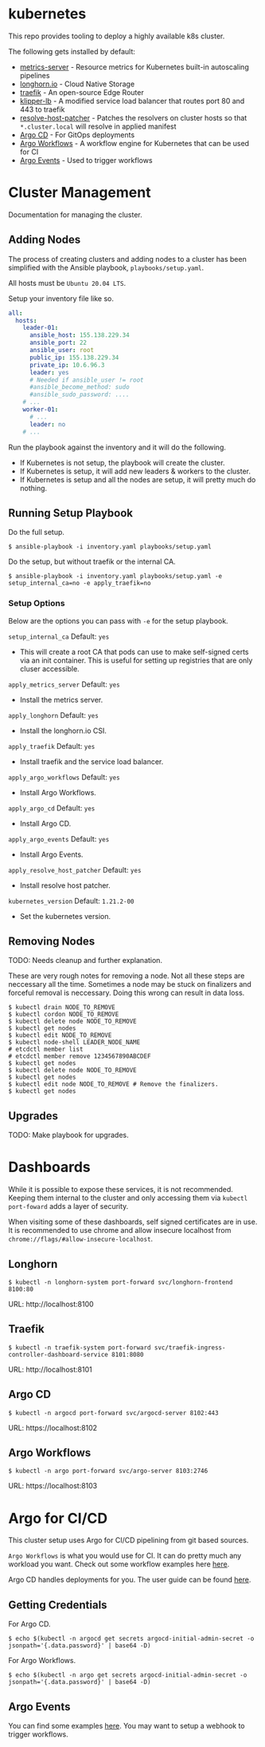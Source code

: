 # kubernetes
This repo provides tooling to deploy a highly available k8s cluster.

The following gets installed by default:
* [metrics-server](https://github.com/kubernetes-sigs/metrics-server) - Resource metrics for Kubernetes built-in autoscaling pipelines
* [longhorn.io](https://longhorn.io/) - Cloud Native Storage
* [traefik](https://doc.traefik.io/traefik/) - An open-source Edge Router
* [klipper-lb](https://github.com/k3s-io/klipper-lb/) - A modified service load balancer that routes port 80 and 443 to traefik
* [resolve-host-patcher](https://github.com/scalabledelivery/resolve-host-patcher/) - Patches the resolvers on cluster hosts so that `*.cluster.local` will resolve in applied manifest
* [Argo CD](https://github.com/argoproj/argo-cd) - For GitOps deployments
* [Argo Workflows](https://github.com/argoproj/argo-workflows) - A workflow engine for Kubernetes that can be used for CI
* [Argo Events](https://github.com/argoproj/argo-events) - Used to trigger workflows

# Cluster Management
Documentation for managing the cluster.

## Adding Nodes
The process of creating clusters and adding nodes to a cluster has been simplified with the Ansible playbook, `playbooks/setup.yaml`.

All hosts must be `Ubuntu 20.04 LTS`.

Setup your inventory file like so.
```yaml
all:
  hosts:
    leader-01:
      ansible_host: 155.138.229.34
      ansible_port: 22
      ansible_user: root
      public_ip: 155.138.229.34
      private_ip: 10.6.96.3
      leader: yes
      # Needed if ansible_user != root
      #ansible_become_method: sudo
      #ansible_sudo_password: ....
    # ...
    worker-01:
      # ...
      leader: no
    # ...
```

Run the playbook against the inventory and it will do the following.

* If Kubernetes is not setup, the playbook will create the cluster.
* If Kubernetes is setup, it will add new leaders & workers to the cluster.
* If Kubernetes is setup and all the nodes are setup, it will pretty much do nothing.

## Running Setup Playbook
Do the full setup.
```text
$ ansible-playbook -i inventory.yaml playbooks/setup.yaml
```
Do the setup, but without traefik or the internal CA.
```text
$ ansible-playbook -i inventory.yaml playbooks/setup.yaml -e setup_internal_ca=no -e apply_traefik=no
```

### Setup Options
Below are the options you can pass with `-e` for the setup playbook.

`setup_internal_ca` Default: `yes`
* This will create a root CA that pods can use to make self-signed certs via an init container. This is useful for setting up registries that are only cluser accessible.

`apply_metrics_server` Default: `yes`
* Install the metrics server.

`apply_longhorn` Default: `yes`
* Install the longhorn.io CSI.

`apply_traefik` Default: `yes`
* Install traefik and the service load balancer.

`apply_argo_workflows` Default: `yes`
* Install Argo Workflows.

`apply_argo_cd` Default: `yes`
* Install Argo CD.

`apply_argo_events` Default: `yes`
* Install Argo Events.

`apply_resolve_host_patcher` Default: `yes`
* Install resolve host patcher.

`kubernetes_version` Default: `1.21.2-00`
* Set the kubernetes version.



## Removing Nodes
TODO: Needs cleanup and further explanation.

These are very rough notes for removing a node. Not all these steps are neccessary all the time. Sometimes a node may be stuck on finalizers and forceful removal is neccessary. Doing this wrong can result in data loss.
```text
$ kubectl drain NODE_TO_REMOVE
$ kubectl cordon NODE_TO_REMOVE
$ kubectl delete node NODE_TO_REMOVE
$ kubectl get nodes
$ kubectl edit NODE_TO_REMOVE
$ kubectl node-shell LEADER_NODE_NAME
# etcdctl member list
# etcdctl member remove 1234567890ABCDEF
$ kubectl get nodes
$ kubectl delete node NODE_TO_REMOVE
$ kubectl get nodes
$ kubectl edit node NODE_TO_REMOVE # Remove the finalizers.
$ kubectl get nodes
```

## Upgrades
TODO: Make playbook for upgrades.


# Dashboards
While it is possible to expose these services, it is not recommended. Keeping them internal to the cluster and only accessing them via `kubectl port-foward` adds a layer of security.

When visiting some of these dashboards, self signed certificates are in use. It is recommended to use chrome and allow insecure localhost from `chrome://flags/#allow-insecure-localhost`.

## Longhorn
```text
$ kubectl -n longhorn-system port-forward svc/longhorn-frontend 8100:80
```
URL: http://localhost:8100

## Traefik
```text
$ kubectl -n traefik-system port-forward svc/traefik-ingress-controller-dashboard-service 8101:8080
```
URL: http://localhost:8101

## Argo CD
```text
$ kubectl -n argocd port-forward svc/argocd-server 8102:443
```
URL: https://localhost:8102

## Argo Workflows
```text
$ kubectl -n argo port-forward svc/argo-server 8103:2746
```
URL: https://localhost:8103

# Argo for CI/CD
This cluster setup uses Argo for CI/CD pipelining from git based sources.

`Argo Workflows` is what you would use for CI. It can do pretty much any workload you want. Check out some workflow examples here [here](https://argoproj.github.io/argo-workflows/examples/).

Argo CD handles deployments for you. The user guide can be found [here](https://argo-cd.readthedocs.io/en/stable/user-guide/).

## Getting Credentials
For Argo CD.
```text
$ echo $(kubectl -n argocd get secrets argocd-initial-admin-secret -o jsonpath='{.data.password}' | base64 -D)
```

For Argo Workflows.
```text
$ echo $(kubectl -n argo get secrets argocd-initial-admin-secret -o jsonpath='{.data.password}' | base64 -D)
```

## Argo Events
You can find some examples [here](https://github.com/argoproj/argo-events/tree/stable/examples). You may want to setup a webhook to trigger workflows.
